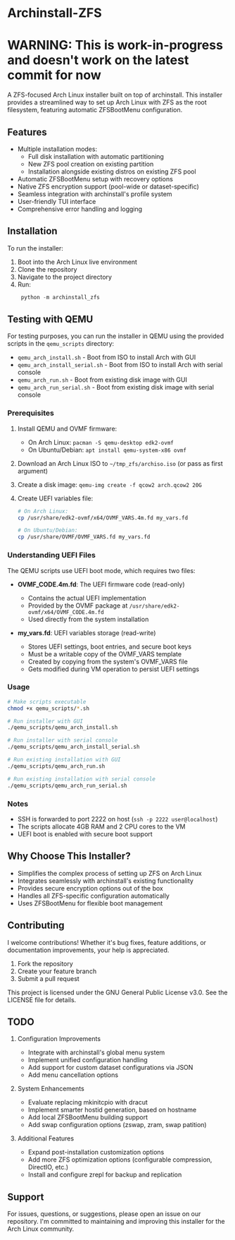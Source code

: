 # Archinstall-ZFS

# WARNING: This is work-in-progress and doesn't work on the latest commit for now

A ZFS-focused Arch Linux installer built on top of archinstall. This installer provides a streamlined way to set up Arch Linux with ZFS as the root filesystem, featuring automatic ZFSBootMenu configuration.

## Features

- Multiple installation modes:
  - Full disk installation with automatic partitioning
  - New ZFS pool creation on existing partition
  - Installation alongside existing distros on existing ZFS pool
- Automatic ZFSBootMenu setup with recovery options
- Native ZFS encryption support (pool-wide or dataset-specific)
- Seamless integration with archinstall's profile system
- User-friendly TUI interface
- Comprehensive error handling and logging

## Installation

To run the installer:

1. Boot into the Arch Linux live environment
2. Clone the repository
3. Navigate to the project directory
4. Run:
   ```python
    python -m archinstall_zfs
    ```

## Testing with QEMU

For testing purposes, you can run the installer in QEMU using the provided scripts in the `qemu_scripts` directory:

- `qemu_arch_install.sh` - Boot from ISO to install Arch with GUI
- `qemu_arch_install_serial.sh` - Boot from ISO to install Arch with serial console
- `qemu_arch_run.sh` - Boot from existing disk image with GUI
- `qemu_arch_run_serial.sh` - Boot from existing disk image with serial console

### Prerequisites

1. Install QEMU and OVMF firmware:
   - On Arch Linux: `pacman -S qemu-desktop edk2-ovmf`
   - On Ubuntu/Debian: `apt install qemu-system-x86 ovmf`

2. Download an Arch Linux ISO to `~/tmp_zfs/archiso.iso` (or pass as first argument)

3. Create a disk image: `qemu-img create -f qcow2 arch.qcow2 20G`

4. Create UEFI variables file:
   ```bash
   # On Arch Linux:
   cp /usr/share/edk2-ovmf/x64/OVMF_VARS.4m.fd my_vars.fd
   
   # On Ubuntu/Debian:
   cp /usr/share/OVMF/OVMF_VARS.fd my_vars.fd
   ```

### Understanding UEFI Files

The QEMU scripts use UEFI boot mode, which requires two files:

- **OVMF_CODE.4m.fd**: The UEFI firmware code (read-only)
  - Contains the actual UEFI implementation
  - Provided by the OVMF package at `/usr/share/edk2-ovmf/x64/OVMF_CODE.4m.fd`
  - Used directly from the system installation

- **my_vars.fd**: UEFI variables storage (read-write)
  - Stores UEFI settings, boot entries, and secure boot keys
  - Must be a writable copy of the OVMF_VARS template
  - Created by copying from the system's OVMF_VARS file
  - Gets modified during VM operation to persist UEFI settings

### Usage

```bash
# Make scripts executable
chmod +x qemu_scripts/*.sh

# Run installer with GUI
./qemu_scripts/qemu_arch_install.sh

# Run installer with serial console
./qemu_scripts/qemu_arch_install_serial.sh

# Run existing installation with GUI
./qemu_scripts/qemu_arch_run.sh

# Run existing installation with serial console
./qemu_scripts/qemu_arch_run_serial.sh
```

### Notes

- SSH is forwarded to port 2222 on host (`ssh -p 2222 user@localhost`)
- The scripts allocate 4GB RAM and 2 CPU cores to the VM
- UEFI boot is enabled with secure boot support

## Why Choose This Installer?

- Simplifies the complex process of setting up ZFS on Arch Linux
- Integrates seamlessly with archinstall's existing functionality
- Provides secure encryption options out of the box
- Handles all ZFS-specific configuration automatically
- Uses ZFSBootMenu for flexible boot management

## Contributing

I welcome contributions! Whether it's bug fixes, feature additions, or documentation improvements, your help is appreciated.

1. Fork the repository
2. Create your feature branch
3. Submit a pull request

This project is licensed under the GNU General Public License v3.0. See the LICENSE file for details.

## TODO

1. Configuration Improvements
   - Integrate with archinstall's global menu system
   - Implement unified configuration handling
   - Add support for custom dataset configurations via JSON
   - Add menu cancellation options

2. System Enhancements
   - Evaluate replacing mkinitcpio with dracut
   - Implement smarter hostid generation, based on hostname
   - Add local ZFSBootMenu building support
   - Add swap configuration options (zswap, zram, swap patition)

3. Additional Features
   - Expand post-installation customization options
   - Add more ZFS optimization options (configurable compression, DirectIO, etc.)
   - Install and configure zrepl for backup and replication

## Support

For issues, questions, or suggestions, please open an issue on our repository. I'm committed to maintaining and improving this installer for the Arch Linux community.
